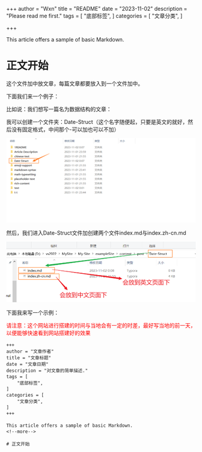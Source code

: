 +++
author = "Wxn"
title = "README"
date = "2023-11-02"
description = "Please read me first."
tags = [
	"底部标签",
]
categories = [
    "文章分类",
]

+++

This article offers a sample of basic Markdown.
<!--more-->

# 正文开始

这个文件加中放文章，每篇文章都要放入到一个文件加中。

下面我们来一个例子：

比如说：我们想写一篇名为数据结构的文章：

我可以创建一个文件夹：Date-Struct（这个名字随便起，只要是英文的就好，然后没有固定格式，中间那个-可以加也可以不加）

![1698854881951](1698854881951.png)

然后，我们进入Date-Struct文件加创建两个文件index.md与index.zh-cn.md

![1698855011986](1698855011986.png)

下面我来写一个示例：

<font color=red>请注意：这个网站进行搭建的时间与当地会有一定的时差，最好写当地的前一天，以便能够快速看到网站搭建好的效果</font>

```
+++
author = "文章作者"
title = "文章标题"
date = "文章日期"
description = "对文章的简单描述."
tags = [
	"底部标签",
]
categories = [
    "文章分类",
]
+++

This article offers a sample of basic Markdown.
<!--more-->

# 正文开始
```
